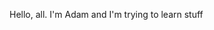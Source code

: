 Hello, all. I'm Adam and I'm trying to learn stuff
<!---
AdamSlay/AdamSlay is a ✨ special ✨ repository because its `README.md` (this file) appears on your GitHub profile.
You can click the Preview link to take a look at your changes.
--->
